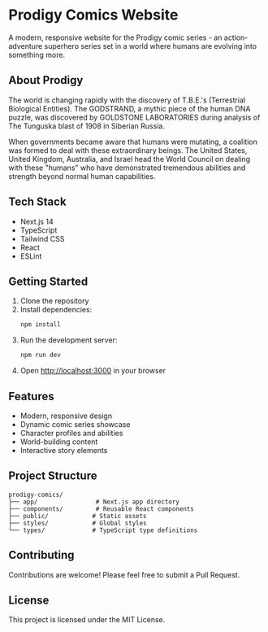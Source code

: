 # Prodigy Comics Website

A modern, responsive website for the Prodigy comic series - an action-adventure superhero series set in a world where humans are evolving into something more.

## About Prodigy

The world is changing rapidly with the discovery of T.B.E.'s (Terrestrial Biological Entities). The GODSTRAND, a mythic piece of the human DNA puzzle, was discovered by GOLDSTONE LABORATORIES during analysis of The Tunguska blast of 1908 in Siberian Russia.

When governments became aware that humans were mutating, a coalition was formed to deal with these extraordinary beings. The United States, United Kingdom, Australia, and Israel head the World Council on dealing with these "humans" who have demonstrated tremendous abilities and strength beyond normal human capabilities.

## Tech Stack

- Next.js 14
- TypeScript
- Tailwind CSS
- React
- ESLint

## Getting Started

1. Clone the repository
2. Install dependencies:
   ```bash
   npm install
   ```
3. Run the development server:
   ```bash
   npm run dev
   ```
4. Open [http://localhost:3000](http://localhost:3000) in your browser

## Features

- Modern, responsive design
- Dynamic comic series showcase
- Character profiles and abilities
- World-building content
- Interactive story elements

## Project Structure

```
prodigy-comics/
├── app/                # Next.js app directory
├── components/         # Reusable React components
├── public/            # Static assets
├── styles/            # Global styles
└── types/             # TypeScript type definitions
```

## Contributing

Contributions are welcome! Please feel free to submit a Pull Request.

## License

This project is licensed under the MIT License.
